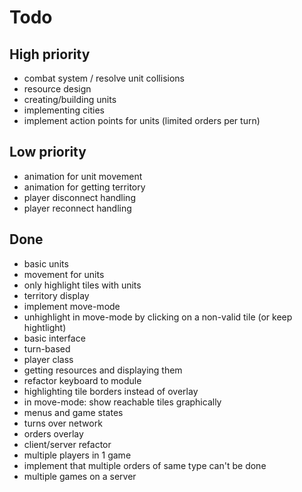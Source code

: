 # Todo

## High priority

- combat system / resolve unit collisions
- resource design
- creating/building units
- implementing cities
- implement action points for units (limited orders per turn)


## Low priority

- animation for unit movement
- animation for getting territory
- player disconnect handling
- player reconnect handling

## Done
- basic units
- movement for units
- only highlight tiles with units
- territory display
- implement move-mode
- unhighlight in move-mode by clicking on a non-valid tile (or keep hightlight)
- basic interface
- turn-based
- player class
- getting resources and displaying them
- refactor keyboard to module
- highlighting tile borders instead of overlay
- in move-mode: show reachable tiles graphically
- menus and game states
- turns over network
- orders overlay
- client/server refactor
- multiple players in 1 game
- implement that multiple orders of same type can't be done
- multiple games on a server
